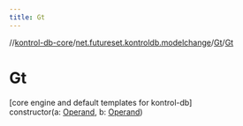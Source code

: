 ```yaml
---
title: Gt
---
```

//[kontrol-db-core](../../../index.html)/[net.futureset.kontroldb.modelchange](../index.html)/[Gt](index.html)/[Gt](-gt.html)



# Gt



[core engine and default templates for kontrol-db]\
constructor(a: [Operand](../-operand/index.html), b: [Operand](../-operand/index.html))




